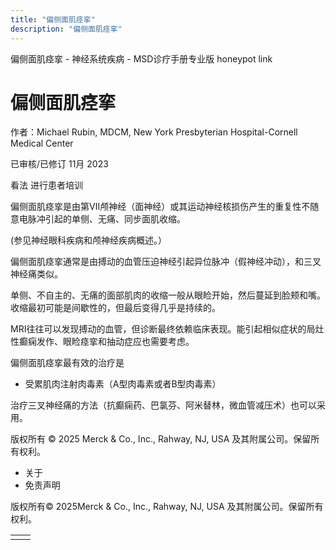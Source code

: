 ```yaml
---
title: "偏侧面肌痉挛"
description: "偏侧面肌痉挛"
---
```


﻿偏侧面肌痉挛 \- 神经系统疾病 \- MSD诊疗手册专业版 honeypot link

# 偏侧面肌痉挛

作者：Michael Rubin, MDCM, New York Presbyterian Hospital-Cornell Medical Center

已审核/已修订 11月 2023

看法 进行患者培训

偏侧面肌痉挛是由第Ⅶ颅神经（面神经）或其运动神经核损伤产生的重复性不随意电脉冲引起的单侧、无痛、同步面肌收缩。

(参见神经眼科疾病和颅神经疾病概述。）

偏侧面肌痉挛通常是由搏动的血管压迫神经引起异位脉冲（假神经冲动），和三叉神经痛类似。

单侧、不自主的、无痛的面部肌肉的收缩一般从眼睑开始，然后蔓延到脸颊和嘴。收缩最初可能是间歇性的，但最后变得几乎是持续的。

MRI往往可以发现搏动的血管，但诊断最终依赖临床表现。能引起相似症状的局灶性癫痫发作、眼睑痉挛和抽动症应也需要考虑。

偏侧面肌痉挛最有效的治疗是

- 受累肌肉注射肉毒素（A型肉毒素或者B型肉毒素）


治疗三叉神经痛的方法（抗癫痫药、巴氯芬、阿米替林，微血管减压术）也可以采用。



版权所有 © 2025
Merck & Co., Inc., Rahway, NJ, USA 及其附属公司。保留所有权利。

- 关于
- 免责声明

版权所有© 2025Merck & Co., Inc., Rahway, NJ, USA 及其附属公司。保留所有权利。

|     |     |
| --- | --- |
|  |  |
